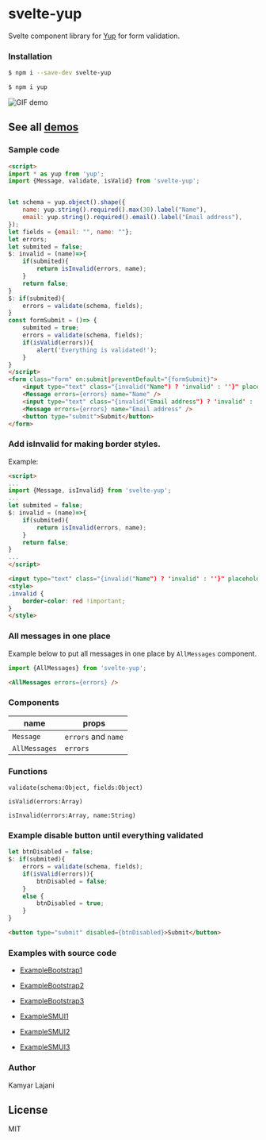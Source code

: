 # svelte-yup

Svelte component library for [Yup](https://www.npmjs.com/package/yup) for form validation.

### Installation

```sh
$ npm i --save-dev svelte-yup
```
```sh
$ npm i yup
```
![GIF demo](https://raw.githubusercontent.com/KamyarLajani/svelte-yup/master/demo1.gif)

## See all [demos](https://svelte-yup.netlify.app/)


### Sample code

```html
<script>
import * as yup from 'yup';
import {Message, validate, isValid} from 'svelte-yup';


let schema = yup.object().shape({
    name: yup.string().required().max(30).label("Name"),
    email: yup.string().required().email().label("Email address"),
});
let fields = {email: "", name: ""};
let errors;
let submited = false;
$: invalid = (name)=>{
    if(submited){
        return isInvalid(errors, name);
    }
    return false;
}
$: if(submited){
    errors = validate(schema, fields);
}
const formSubmit = ()=> {
    submited = true;
    errors = validate(schema, fields);
    if(isValid(errors)){
        alert('Everything is validated!');
    }
}
</script> 
<form class="form" on:submit|preventDefault="{formSubmit}">
    <input type="text" class="{invalid("Name") ? 'invalid' : ''}" placeholder="Name" bind:value={fields.name}>
    <Message errors={errors} name="Name" />
    <input type="text" class="{invalid("Email address") ? 'invalid' : ''}" placeholder="Email address" bind:value={fields.email}>
    <Message errors={errors} name="Email address" />
    <button type="submit">Submit</button>
</form>

```
### Add isInvalid for making border styles.
Example:

```html
<script>
...
import {Message, isInvalid} from 'svelte-yup';
...
let submited = false;
$: invalid = (name)=>{
    if(submited){
        return isInvalid(errors, name);
    }
    return false;
}
...
</script>

```


```html
<input type="text" class="{invalid("Name") ? 'invalid' : ''}" placeholder="Name" bind:value={fields.name}>
<style>
.invalid {
    border-color: red !important;
}
</style>
```
### All messages in one place
Example below to put all messages in one place by `AllMessages` component.
```js
import {AllMessages} from 'svelte-yup';
```
```html
<AllMessages errors={errors} />
```

### Components

| name | props |
| ------ | ------ |
| `Message` | `errors` and `name` |
| `AllMessages` | `errors` |

### Functions

`validate(schema:Object, fields:Object)` 

`isValid(errors:Array)` 

`isInvalid(errors:Array, name:String)` 

### Example disable button until everything validated

```js
let btnDisabled = false;
$: if(submited){
    errors = validate(schema, fields);
    if(isValid(errors)){
        btnDisabled = false;
    }
    else {
        btnDisabled = true;
    }
}
```

```html
<button type="submit" disabled={btnDisabled}>Submit</button>
```
### Examples with source code
 - [ExampleBootstrap1](https://github.com/KamyarLajani/svelte-yup/blob/master/src/examples/ExampleBootstrap1.svelte)
 -  [ExampleBootstrap2](https://github.com/KamyarLajani/svelte-yup/blob/master/src/examples/ExampleBootstrap2.svelte)
 -  [ExampleBootstrap3](https://github.com/KamyarLajani/svelte-yup/blob/master/src/examples/ExampleBootstrap3.svelte)

 - [ExampleSMUI1](https://github.com/KamyarLajani/svelte-yup/blob/master/src/examples/ExampleSMUI1.svelte)
  - [ExampleSMUI2](https://github.com/KamyarLajani/svelte-yup/blob/master/src/examples/ExampleSMUI2.svelte)
  - [ExampleSMUI3](https://github.com/KamyarLajani/svelte-yup/blob/master/src/examples/ExampleSMUI3.svelte)

### Author
Kamyar Lajani

License
----

MIT

